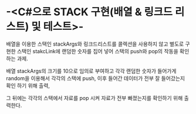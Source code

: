 # -<C#으로 STACK 구현(배열 & 링크드 리스트) 및 테스트>-

배열을 이용한 스택인 stackArgs와 링크드리스트를 콜렉션을 사용하지 않고 별도로 구현한 스택인 stakcLink에 랜덤한 숫자를 집어 넣어 스택의 push와 pop의 작동을 확인 하는 과제.

배열 stackArgs의 크기를 10으로 임의로 부여하고 각각 랜덤한 숫자가 들어가게 random을 이용해서 각각의 스택에 push, 이후 들어간 데이터가 전부 잘 들어갔는지 확인 하기 위해 출력,

그 뒤에는 각각의 스택에서 자료를 pop 시켜 자료가 전부 빠졌는지를 확인하기 위해 출력한다.

